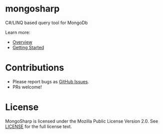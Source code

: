 # mongosharp
C#/LINQ based query tool for MongoDb

Learn more:
* [Overview](https://github.com/joe-triscari/mongosharp/wiki)
* [Getting Started](https://github.com/joe-triscari/mongosharp/wiki/Getting-Started)

# Contributions
* Please report bugs as [GitHub Issues](https://github.com/joe-triscari/mongosharp/issues).
* PRs welcome!

# License
MongoSharp is licensed under the Mozilla Public License Version 2.0. See [LICENSE](https://github.com/joe-triscari/mongosharp/blob/master/LICENSE) for the full license text.
